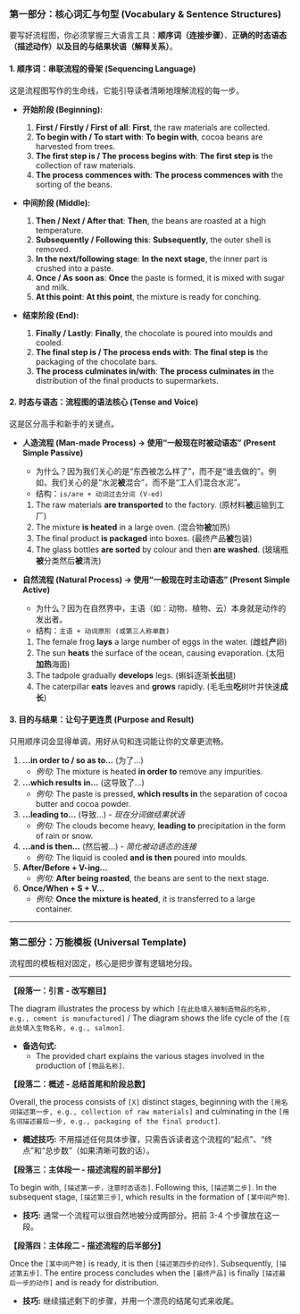 ### **第一部分：核心词汇与句型 (Vocabulary & Sentence Structures)**

要写好流程图，你必须掌握三大语言工具：**顺序词（连接步骤）**、**正确的时态语态（描述动作）**以及**目的与结果状语（解释关系）**。

#### **1. 顺序词：串联流程的骨架 (Sequencing Language)**

这是流程图写作的生命线，它能引导读者清晰地理解流程的每一步。

- **开始阶段 (Beginning):**

  1.  **First / Firstly / First of all**: **First**, the raw materials are collected.
  2.  **To begin with / To start with**: **To begin with**, cocoa beans are harvested from trees.
  3.  **The first step is / The process begins with**: **The first step is** the collection of raw materials.
  4.  **The process commences with**: **The process commences with** the sorting of the beans.

- **中间阶段 (Middle):**

  1.  **Then / Next / After that**: **Then**, the beans are roasted at a high temperature.
  2.  **Subsequently / Following this**: **Subsequently**, the outer shell is removed.
  3.  **In the next/following stage**: **In the next stage**, the inner part is crushed into a paste.
  4.  **Once / As soon as**: **Once** the paste is formed, it is mixed with sugar and milk.
  5.  **At this point**: **At this point**, the mixture is ready for conching.

- **结束阶段 (End):**
  1.  **Finally / Lastly**: **Finally**, the chocolate is poured into moulds and cooled.
  2.  **The final step is / The process ends with**: **The final step is** the packaging of the chocolate bars.
  3.  **The process culminates in/with**: **The process culminates in** the distribution of the final products to supermarkets.

#### **2. 时态与语态：流程图的语法核心 (Tense and Voice)**

这是区分高手和新手的关键点。

- **人造流程 (Man-made Process) → 使用“一般现在时被动语态” (Present Simple Passive)**

  - 为什么？因为我们关心的是“东西被怎么样了”，而不是“谁去做的”。例如，我们关心的是“水泥**被**混合”，而不是“工人们混合水泥”。
  - 结构：`is/are + 动词过去分词 (V-ed)`

  1.  The raw materials **are transported** to the factory. (原材料**被**运输到工厂)
  2.  The mixture **is heated** in a large oven. (混合物**被**加热)
  3.  The final product **is packaged** into boxes. (最终产品**被**包装)
  4.  The glass bottles **are sorted** by colour and then **are washed**. (玻璃瓶**被**分类然后**被**清洗)

- **自然流程 (Natural Process) → 使用“一般现在时主动语态” (Present Simple Active)**
  - 为什么？因为在自然界中，主语（如：动物、植物、云）本身就是动作的发出者。
  - 结构：`主语 + 动词原形 (或第三人称单数)`
  1.  The female frog **lays** a large number of eggs in the water. (雌蛙**产**卵)
  2.  The sun **heats** the surface of the ocean, causing evaporation. (太阳**加热**海面)
  3.  The tadpole gradually **develops** legs. (蝌蚪逐渐**长出**腿)
  4.  The caterpillar **eats** leaves and **grows** rapidly. (毛毛虫**吃**树叶并快速**成长**)

#### **3. 目的与结果：让句子更连贯 (Purpose and Result)**

只用顺序词会显得单调，用好从句和连词能让你的文章更流畅。

1.  **...in order to / so as to...** (为了...)
    - _例句:_ The mixture is heated **in order to** remove any impurities.
2.  **...which results in...** (这导致了...)
    - _例句:_ The paste is pressed, **which results in** the separation of cocoa butter and cocoa powder.
3.  **...leading to...** (导致...) - _现在分词做结果状语_
    - _例句:_ The clouds become heavy, **leading to** precipitation in the form of rain or snow.
4.  **...and is then...** (然后被...) - _简化被动语态的连接_
    - _例句:_ The liquid is cooled **and is then** poured into moulds.
5.  **After/Before + V-ing...**
    - _例句:_ **After being roasted**, the beans are sent to the next stage.
6.  **Once/When + S + V...**
    - _例句:_ **Once the mixture is heated**, it is transferred to a large container.

---

### **第二部分：万能模板 (Universal Template)**

流程图的模板相对固定，核心是把步骤有逻辑地分段。

---

**【段落一：引言 - 改写题目】**

The diagram illustrates the process by which `[在此处填入被制造物品的名称, e.g., cement is manufactured]` / The diagram shows the life cycle of the `[在此处填入生物名称, e.g., salmon]`.

- **备选句式:**
  - The provided chart explains the various stages involved in the production of `[物品名称]`.

**【段落二：概述 - 总结首尾和阶段总数】**

Overall, the process consists of `[X]` distinct stages, beginning with the `[用名词描述第一步, e.g., collection of raw materials]` and culminating in the `[用名词描述最后一步, e.g., packaging of the final product]`.

- **概述技巧:** 不用描述任何具体步骤，只需告诉读者这个流程的“起点”、“终点”和“总步数”（如果清晰可数的话）。

**【段落三：主体段一 - 描述流程的前半部分】**

To begin with, `[描述第一步，注意时态语态]`. Following this, `[描述第二步]`. In the subsequent stage, `[描述第三步]`, which results in the formation of `[某中间产物]`.

- **技巧:** 通常一个流程可以很自然地被分成两部分。把前 3-4 个步骤放在这一段。

**【段落四：主体段二 - 描述流程的后半部分】**

Once the `[某中间产物]` is ready, it is then `[描述第四步的动作]`. Subsequently, `[描述第五步]`. The entire process concludes when the `[最终产品]` is finally `[描述最后一步的动作]` and is ready for distribution.

- **技巧:** 继续描述剩下的步骤，并用一个漂亮的结尾句式来收尾。
